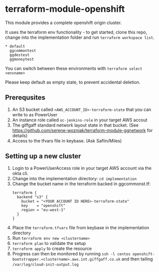 # terraform-module-openshift


This module provides a complete openshift origin cluster.


It uses the terraform env functionality - to get started, clone this repo, change into the implementation folder and run `terraform workspace list`.

```
* default
  ggcommontest
  ggdestest
  ggmoneytest
```

You can switch between these environments with
```terraform select <envname>```

Please keep default as empty state, to prevent accidental deletion.


## Prerequsites

1. An S3 bucket called `<AWS_ACCOUNT_ID>-terraform-state` that you can write to as PowerUser
1. An instance role called `oc-jenkins-role` in your target AWS accout
1. The giffgaff standard network layout state in that bucket. (See https://github.com/serene-wozniak/terraform-module-ggnetwork for details)
1. Access to the tfvars file in keybase. (Ask Saflin/Miles)

## Setting up a new cluster

1. Login to a PowerUserAccess role in your target AWS account via the okta cli.
1. Change into the implementation directory: `cd implementation`
1. Change the bucket name in the terraform backed in ggcommonst.tf:
    ```
    terraform {
      backend "s3" {
        bucket = "<YOUR ACCOUNT ID HERE>-terraform-state"
        key    = "openshift"
        region = "eu-west-1"
      }
    }
    ```
1. Place the `terraform.tfvars` file from keybase in the implementation directory
1. Run `terraform env new <clustername>`
1. `terraform plan` to validate the setup
1. `terraform apply` to create the resource
1. Progress can then be monitored by running `ssh -l centos openshift-bootstrapper.<clustername>.aws.int.giffgaff.co.uk` and then tailing `/var/log/cloud-init-output.log`
